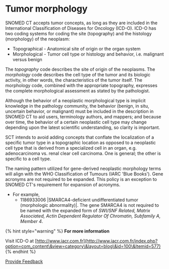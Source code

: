 # Tumor morphology

SNOMED CT accepts tumor concepts, as long as they are included in the International Classification of Diseases for Oncology (ICD-O). ICD-O has two coding systems for coding the site (topography) and the histology (morphology) of the neoplasm:

* Topographical - Anatomical site of origin or the organ system
* Morphological - Tumor cell type or histology and behavior, i.e. malignant versus benign

The _topography_ code describes the site of origin of the neoplasms. The _morphology_ code describes the cell type of the tumor and its biologic activity, in other words, the characteristics of the tumor itself. The morphology code, combined with the appropriate topography, expresses the complete morphological assessment as stated by the pathologist.

Although the behavior of a neoplastic morphological type is implicit knowledge in the pathology community, the behavior (benign, in situ, uncertain behavior, or malignant) must be included in the description in SNOMED CT to aid users, terminology authors, and mappers; and because over time, the behavior of a certain neoplastic cell type may change depending upon the latest scientific understanding, so clarity is important.

SCT intends to avoid adding concepts that conflate the localization of a specific tumor type in a topographic location as opposed to a neoplastic cell type that is derived from a specialized cell in an organ, e.g. adenocarcinoma vs. renal clear cell carcinoma. One is general; the other is specific to a cell type.

The naming pattern utilized for gene-derived neoplastic morphology terms will align with the WHO Classification of Tumours (IARC 'Blue Books'). Gene acronyms are not required to be expanded. This policy is an exception to SNOMED CT's requirement for expansion of acronyms.

* For example,
  * 1186933006 |SMARCA4-deficient undifferentiated tumor (morphologic abnormality)|. The gene SMARCA4 is not required to be named with the expanded form of _SWI/SNF Related, Matrix Associated, Actin Dependent Regulator Of Chromatin, Subfamily A, Member 4_.

{% hint style="warning" %}
**For more information**

Visit ICD-O at [http://www.iacr.com.fr](http://www.iacr.com.fr/index.php?option=com_content\&view=category\&layout=blog\&id=100\&Itemid=577)
{% endhint %}



<a href="https://docs.google.com/forms/d/e/1FAIpQLScTmbZIf0UEQwYDkY27EEWBkaiYkHSbR0_9DmFrMLXoQLyL7Q/viewform?usp=pp_url&#x26;entry.1767247133=SCT+Editorial+Guide&#x26;entry.670899847=Tumor%20morphology" class="button primary">Provide Feedback</a>
